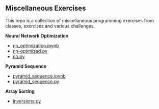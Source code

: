 ## Miscellaneous Exercises

This repo is a collection of miscellaneous programming exercises from classes, exercises and various challenges.

**Neural Network Optimization**

- [nn_optimization.ipynb](./nn_optimization.ipynb)
- [nn-optimized.py](./nn-optimized.py)
- [nn.py](./nn.py)

**Pyramid Sequence**
- [pyramid_sequence.ipynb](./pyramid_sequence.ipynb)
- [pyramid_sequence.py](./pyramid_sequence.py)

**Array Sorting**
- [inversions.py](./inversions.py)
